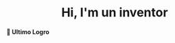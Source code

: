 <h1 align="center">
  Hi, I'm un inventor 
</h1>
 
 #### 👋 Ultimo Logro

<!--START_SECTION:activity-->
<!--END_SECTION:activity-->
